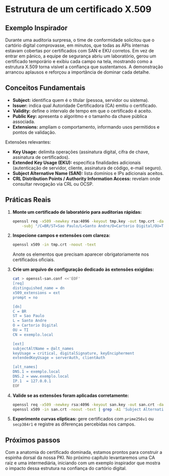 # Estrutura de um certificado X.509

## Exemplo Inspirador

Durante uma auditoria surpresa, o time de conformidade solicitou que o cartório digital comprovasse, em minutos, que todas as APIs internas estavam cobertas por certificados com SAN e EKU corretos. Em vez de entrar em pânico, a equipe de segurança abriu um laboratório, gerou um certificado temporário e exibiu cada campo na tela, mostrando como a estrutura X.509 torna visível a confiança que sustentamos. A demonstração arrancou aplausos e reforçou a importância de dominar cada detalhe.

## Conceitos Fundamentais

- **Subject:** identifica quem é o titular (pessoa, servidor ou sistema).
- **Issuer:** indica qual Autoridade Certificadora (CA) emitiu o certificado.
- **Validity:** define o intervalo de tempo em que o certificado é aceito.
- **Public Key:** apresenta o algoritmo e o tamanho da chave pública associada.
- **Extensions:** ampliam o comportamento, informando usos permitidos e pontos de validação.

Extensões relevantes:

- **Key Usage:** delimita operações (assinatura digital, cifra de chave, assinatura de certificados).
- **Extended Key Usage (EKU):** especifica finalidades adicionais (autenticação de servidor, cliente, assinatura de código, e-mail seguro).
- **Subject Alternative Name (SAN):** lista domínios e IPs adicionais aceitos.
- **CRL Distribution Points / Authority Information Access:** revelam onde consultar revogação via CRL ou OCSP.

## Práticas Reais

1. **Monte um certificado de laboratório para auditorias rápidas:**
   ```bash
   openssl req -x509 -newkey rsa:4096 -keyout tmp.key -out tmp.crt -days 30 -nodes \
       -subj "/C=BR/ST=Sao Paulo/L=Santo Andre/O=Cartorio Digital/OU=TI/CN=exemplo.local"
   ```

2. **Inspecione campos e extensões com clareza:**
   ```bash
   openssl x509 -in tmp.crt -noout -text
   ```
   Anote os elementos que precisam aparecer obrigatoriamente nos certificados oficiais.

3. **Crie um arquivo de configuração dedicado às extensões exigidas:**
   ```bash
   cat > openssl-san.conf <<'EOF'
   [req]
   distinguished_name = dn
   x509_extensions = ext
   prompt = no

   [dn]
   C = BR
   ST = Sao Paulo
   L = Santo Andre
   O = Cartorio Digital
   OU = TI
   CN = exemplo.local

   [ext]
   subjectAltName = @alt_names
   keyUsage = critical, digitalSignature, keyEncipherment
   extendedKeyUsage = serverAuth, clientAuth

   [alt_names]
   DNS.1 = exemplo.local
   DNS.2 = www.exemplo.local
   IP.1  = 127.0.0.1
   EOF
   ```

4. **Valide se as extensões foram aplicadas corretamente:**
   ```bash
   openssl req -x509 -newkey rsa:4096 -keyout san.key -out san.crt -days 30 -nodes -config openssl-san.conf
   openssl x509 -in san.crt -noout -text | grep -A1 'Subject Alternative Name'
   ```

5. **Experimente curvas elípticas:** gere certificados com `prime256v1` ou `secp384r1` e registre as diferenças percebidas nos campos.

## Próximos passos

Com a anatomia do certificado dominada, estamos prontos para construir a espinha dorsal da nossa PKI. No próximo capítulo levantaremos uma CA raiz e uma intermediária, iniciando com um exemplo inspirador que mostra o impacto dessa estrutura na confiança do cartório digital.
